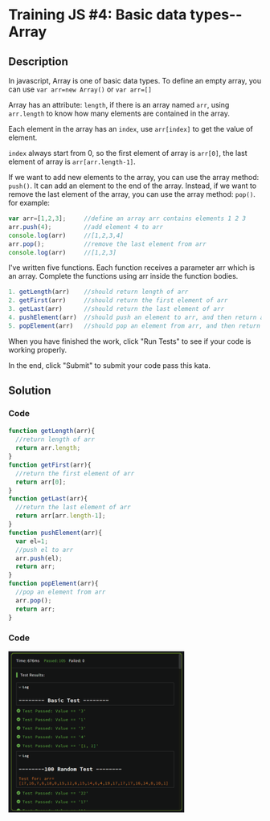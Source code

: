 # Training JS #4: Basic data types--Array

## Description

In javascript, Array is one of basic data types. To define an empty array, you can use `var arr=new Array()` or `var arr=[]`

Array has an attribute: `length`, if there is an array named `arr`, using `arr.length` to know how many elements are contained in the array.

Each element in the array has an `index`, use `arr[index]` to get the value of element.

`index` always start from 0, so the first element of array is `arr[0]`, the last element of array is `arr[arr.length-1]`.

If we want to add new elements to the array, you can use the array method: `push()`. It can add an element to the end of the array. Instead, if we want to remove the last element of the array, you can use the array method: `pop()`. for example:

```JavaScript
var arr=[1,2,3];     //define an array arr contains elements 1 2 3
arr.push(4);         //add element 4 to arr
console.log(arr)     //[1,2,3,4]
arr.pop();           //remove the last element from arr
console.log(arr)     //[1,2,3]
```

I've written five functions. Each function receives a parameter arr which is an array. Complete the functions using arr inside the function bodies.

```JavaScript
1. getLength(arr)    //should return length of arr
2. getFirst(arr)     //should return the first element of arr
3. getLast(arr)      //should return the last element of arr
4. pushElement(arr)  //should push an element to arr, and then return arr
5. popElement(arr)   //should pop an element from arr, and then return arr
```

When you have finished the work, click "Run Tests" to see if your code is working properly.

In the end, click "Submit" to submit your code pass this kata.

## Solution

### Code

```JavaScript
function getLength(arr){
  //return length of arr
  return arr.length;
}
function getFirst(arr){
  //return the first element of arr
  return arr[0];
}
function getLast(arr){
  //return the last element of arr
  return arr[arr.length-1];
}
function pushElement(arr){
  var el=1;
  //push el to arr
  arr.push(el);
  return arr;
}
function popElement(arr){
  //pop an element from arr
  arr.pop();
  return arr;
}
```

### Code

<img src="./../Images/arr1.png" alt="drawing" style="width:350px;"/><br>